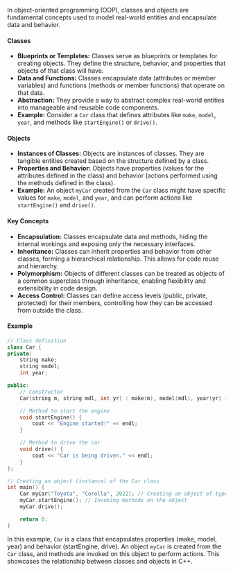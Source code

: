[//]: #  (###The Concept of Classes and Objects)

In object-oriented programming (OOP), classes and objects are fundamental concepts used to model real-world entities and encapsulate data and behavior.

#### Classes

- **Blueprints or Templates:** Classes serve as blueprints or templates for creating objects. They define the structure, behavior, and properties that objects of that class will have.
- **Data and Functions:** Classes encapsulate data (attributes or member variables) and functions (methods or member functions) that operate on that data.
- **Abstraction:** They provide a way to abstract complex real-world entities into manageable and reusable code components.
- **Example:** Consider a `Car` class that defines attributes like `make`, `model`, `year`, and methods like `startEngine()` or `drive()`.

#### Objects

- **Instances of Classes:** Objects are instances of classes. They are tangible entities created based on the structure defined by a class.
- **Properties and Behavior:** Objects have properties (values for the attributes defined in the class) and behavior (actions performed using the methods defined in the class).
- **Example:** An object `myCar` created from the `Car` class might have specific values for `make`, `model`, and `year`, and can perform actions like `startEngine()` and `drive()`.

#### Key Concepts

- **Encapsulation:** Classes encapsulate data and methods, hiding the internal workings and exposing only the necessary interfaces.
- **Inheritance:** Classes can inherit properties and behavior from other classes, forming a hierarchical relationship. This allows for code reuse and hierarchy.
- **Polymorphism:** Objects of different classes can be treated as objects of a common superclass through inheritance, enabling flexibility and extensibility in code design.
- **Access Control:** Classes can define access levels (public, private, protected) for their members, controlling how they can be accessed from outside the class.

#### Example

```cpp
// Class definition
class Car {
private:
    string make;
    string model;
    int year;

public:
    // Constructor
    Car(string m, string mdl, int yr) : make(m), model(mdl), year(yr) {}

    // Method to start the engine
    void startEngine() {
        cout << "Engine started!" << endl;
    }

    // Method to drive the car
    void drive() {
        cout << "Car is being driven." << endl;
    }
};

// Creating an object (instance) of the Car class
int main() {
    Car myCar("Toyota", "Corolla", 2022); // Creating an object of type Car
    myCar.startEngine(); // Invoking methods on the object
    myCar.drive();

    return 0;
}
```

In this example, `Car` is a class that encapsulates properties (make, model, year) and behavior (startEngine, drive). An object `myCar` is created from the `Car` class, and methods are invoked on this object to perform actions. This showcases the relationship between classes and objects in C++.
